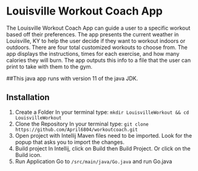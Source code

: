 # **Louisville Workout Coach App**

The Louisville Workout Coach App can guide a user to a specific workout based off their preferences. The app presents the current weather in Louisville, KY to help the user decide if they want to workout indoors or outdoors. There are four total customized workouts to choose from. The app displays the instructions, times for each exercise, and how many calories they will burn. The app outputs this info to a file that the user can print to take with them to the gym.

##This java app runs with version 11 of the java JDK.

## Installation
1. Create a Folder
In your terminal type:
`mkdir LouisvilleWorkout && cd LouisvilleWorkout`
2. Clone the Repository
In your terminal type:
`git clone https://github.com/April6804/workoutcoach.git`
3. Open project with Intellij
Maven files need to be imported. Look for the popup that asks you to import the changes.
4. Build project
In Intellij, click on Build then Build Project. Or click on the Build icon.
5. Run Application
Go to `/src/main/java/Go.java` and run Go.java
